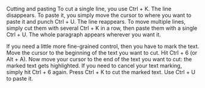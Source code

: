 Cutting and pasting
To cut a single line, you use Ctrl + K. The line disappears. To paste it, you simply move the cursor to where you want to paste it and punch Ctrl + U. The line reappears. To move multiple lines, simply cut them with several Ctrl + K in a row, then paste them with a single Ctrl + U. The whole paragraph appears wherever you want it.

If you need a little more fine-grained control, then you have to mark the text. Move the cursor to the beginning of the text you want to cut. Hit Ctrl + 6 (or Alt + A). Now move your cursor to the end of the text you want to cut: the marked text gets highlighted. If you need to cancel your text marking, simply hit Ctrl + 6 again. Press Ctrl + K to cut the marked text. Use Ctrl + U to paste it.